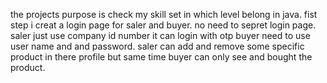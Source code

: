 the projects purpose is check my skill set in which level belong in java. 
fist step i creat a login page for saler and buyer. no need to sepret login page.
saler just use company id number it can login with otp 
buyer need to use user name and and password.
saler can add and remove some specific product in there profile but same time buyer can only see and bought the product.
